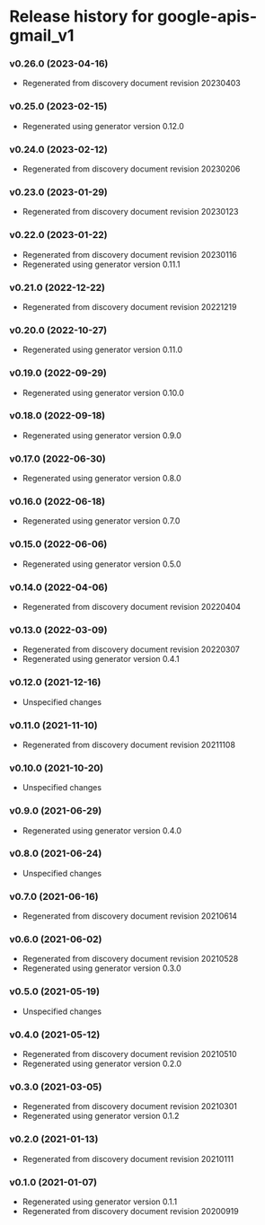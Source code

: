# Release history for google-apis-gmail_v1

### v0.26.0 (2023-04-16)

* Regenerated from discovery document revision 20230403

### v0.25.0 (2023-02-15)

* Regenerated using generator version 0.12.0

### v0.24.0 (2023-02-12)

* Regenerated from discovery document revision 20230206

### v0.23.0 (2023-01-29)

* Regenerated from discovery document revision 20230123

### v0.22.0 (2023-01-22)

* Regenerated from discovery document revision 20230116
* Regenerated using generator version 0.11.1

### v0.21.0 (2022-12-22)

* Regenerated from discovery document revision 20221219

### v0.20.0 (2022-10-27)

* Regenerated using generator version 0.11.0

### v0.19.0 (2022-09-29)

* Regenerated using generator version 0.10.0

### v0.18.0 (2022-09-18)

* Regenerated using generator version 0.9.0

### v0.17.0 (2022-06-30)

* Regenerated using generator version 0.8.0

### v0.16.0 (2022-06-18)

* Regenerated using generator version 0.7.0

### v0.15.0 (2022-06-06)

* Regenerated using generator version 0.5.0

### v0.14.0 (2022-04-06)

* Regenerated from discovery document revision 20220404

### v0.13.0 (2022-03-09)

* Regenerated from discovery document revision 20220307
* Regenerated using generator version 0.4.1

### v0.12.0 (2021-12-16)

* Unspecified changes

### v0.11.0 (2021-11-10)

* Regenerated from discovery document revision 20211108

### v0.10.0 (2021-10-20)

* Unspecified changes

### v0.9.0 (2021-06-29)

* Regenerated using generator version 0.4.0

### v0.8.0 (2021-06-24)

* Unspecified changes

### v0.7.0 (2021-06-16)

* Regenerated from discovery document revision 20210614

### v0.6.0 (2021-06-02)

* Regenerated from discovery document revision 20210528
* Regenerated using generator version 0.3.0

### v0.5.0 (2021-05-19)

* Unspecified changes

### v0.4.0 (2021-05-12)

* Regenerated from discovery document revision 20210510
* Regenerated using generator version 0.2.0

### v0.3.0 (2021-03-05)

* Regenerated from discovery document revision 20210301
* Regenerated using generator version 0.1.2

### v0.2.0 (2021-01-13)

* Regenerated from discovery document revision 20210111

### v0.1.0 (2021-01-07)

* Regenerated using generator version 0.1.1
* Regenerated from discovery document revision 20200919

